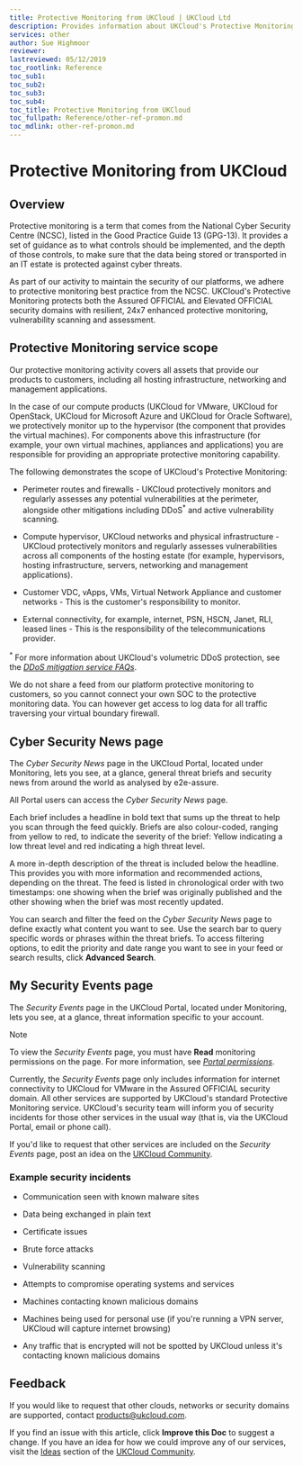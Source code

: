 ```yaml
---
title: Protective Monitoring from UKCloud | UKCloud Ltd
description: Provides information about UKCloud's Protective Monitoring service
services: other
author: Sue Highmoor
reviewer:
lastreviewed: 05/12/2019
toc_rootlink: Reference
toc_sub1: 
toc_sub2:
toc_sub3:
toc_sub4:
toc_title: Protective Monitoring from UKCloud
toc_fullpath: Reference/other-ref-promon.md
toc_mdlink: other-ref-promon.md
---
```


# Protective Monitoring from UKCloud

## Overview

Protective monitoring is a term that comes from the National Cyber Security Centre (NCSC), listed in the Good Practice Guide 13 (GPG-13). It provides a set of guidance as to what controls should be implemented, and the depth of those controls, to make sure that the data being stored or transported in an IT estate is protected against cyber threats.

As part of our activity to maintain the security of our platforms, we adhere to protective monitoring best practice from the NCSC. UKCloud's Protective Monitoring protects both the Assured OFFICIAL and Elevated OFFICIAL security domains with resilient, 24x7 enhanced protective monitoring, vulnerability scanning and assessment.

## Protective Monitoring service scope

Our protective monitoring activity covers all assets that provide our products to customers, including all hosting infrastructure, networking and management applications.

In the case of our compute products (UKCloud for VMware, UKCloud for OpenStack, UKCloud for Microsoft Azure and UKCloud for Oracle Software), we protectively monitor up to the hypervisor (the component that provides the virtual machines). For components above this infrastructure (for example, your own virtual machines, appliances and applications) you are responsible for providing an appropriate protective monitoring capability.

The following demonstrates the scope of UKCloud's Protective Monitoring:

- Perimeter routes and firewalls - UKCloud protectively monitors and regularly assesses any potential vulnerabilities at the perimeter, alongside other mitigations including DDoS<sup>*</sup> and active vulnerability scanning.

- Compute hypervisor, UKCloud networks and physical infrastructure - UKCloud protectively monitors and regularly assesses vulnerabilities across all components of the hosting estate (for example, hypervisors, hosting infrastructure, servers, networking and management applications).

- Customer VDC, vApps, VMs, Virtual Network Appliance and customer networks - This is the customer's responsibility to monitor.

- External connectivity, for example, internet, PSN, HSCN, Janet, RLI, leased lines - This is the responsibility of the telecommunications provider.

<sup>*</sup> For more information about UKCloud's volumetric DDoS protection, see the [*DDoS mitigation service FAQs*](../connectivity/conn-faq-ddos.md).

We do not share a feed from our platform protective monitoring to customers, so you cannot connect your own SOC to the protective monitoring data. You can however get access to log data for all traffic traversing your virtual boundary firewall.

## Cyber Security News page

The *Cyber Security News* page in the UKCloud Portal, located under Monitoring, lets you see, at a glance, general threat briefs and security news from around the world as analysed by e2e-assure.

All Portal users can access the *Cyber Security News* page.

Each brief includes a headline in bold text that sums up the threat to help you scan through the feed quickly. Briefs are also colour-coded, ranging from yellow to red, to indicate the severity of the brief: Yellow indicating a low threat level and red indicating a high threat level.

A more in-depth description of the threat is included below the headline. This provides you with more information and recommended actions, depending on the threat. The feed is listed in chronological order with two timestamps: one showing when the brief was originally published and the other showing when the brief was most recently updated.

You can search and filter the feed on the *Cyber Security News* page to define exactly what content you want to see. Use the search bar to query specific words or phrases within the threat briefs. To access filtering options, to edit the priority and date range you want to see in your feed or search results, click **Advanced Search**.

## My Security Events page

The *Security Events* page in the UKCloud Portal, located under Monitoring, lets you see, at a glance, threat information specific to your account.

> [!NOTE]
> To view the *Security Events* page, you must have **Read** monitoring permissions on the page. For more information, see [*Portal permissions*](../portal/ptl-ref-overview-permissions.md#permissions-for-monitoring).

Currently, the *Security Events* page only includes information for internet connectivity to UKCloud for VMware in the Assured OFFICIAL security domain. All other services are supported by UKCloud's standard Protective Monitoring service. UKCloud's security team will inform you of security incidents for those other services in the usual way (that is, via the UKCloud Portal, email or phone call).

If you'd like to request that other services are included on the *Security Events* page, post an idea on the [UKCloud Community](https://community.ukcloud.com/ideas).

### Example security incidents

- Communication seen with known malware sites

- Data being exchanged in plain text

- Certificate issues

- Brute force attacks

- Vulnerability scanning

- Attempts to compromise operating systems and services

- Machines contacting known malicious domains

- Machines being used for personal use (if you're running a VPN server, UKCloud will capture internet browsing)

- Any traffic that is encrypted will not be spotted by UKCloud unless it's contacting known malicious domains

## Feedback

If you would like to request that other clouds, networks or security domains are supported, contact <products@ukcloud.com>.

If you find an issue with this article, click **Improve this Doc** to suggest a change. If you have an idea for how we could improve any of our services, visit the [Ideas](https://community.ukcloud.com/ideas) section of the [UKCloud Community](https://community.ukcloud.com).
